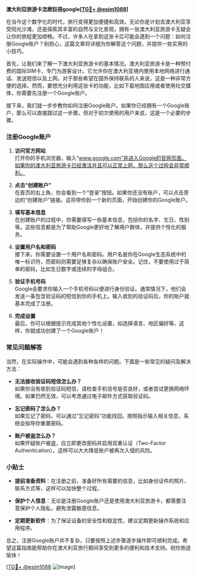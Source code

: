 **澳大利亞旅游卡怎麽註冊google[[TG💪+ @esim1088](https://t.me/s/esim1088)]**

在当今这个数字化的时代，旅行变得更加便捷和高效。无论你是计划去澳大利亚享受阳光沙滩，还是探索其丰富的自然与文化景观，拥有一张澳大利亚旅游卡无疑会让你的旅程更加顺畅。不过，许多人在拿到这张卡后可能会遇到一个问题：如何注册Google账户？别担心，这篇文章将详细为你解答这个问题，并提供一些实用的小技巧。

首先，让我们来了解一下澳大利亚旅游卡的基本情况。澳大利亚旅游卡是一种预付费的国际SIM卡，专门为游客设计。它允许你在澳大利亚境内使用本地网络进行通话、发送短信以及上网。对于那些希望在国外保持联系的人来说，这是一种非常方便的选择。然而，要想充分利用这张卡的功能，比如下载地图应用或者使用社交媒体，你需要先注册一个Google账户。

接下来，我们就一步步教你如何注册Google账户。如果你已经拥有一个Google账户，那么可以直接跳过这一步骤。但对于初次使用的用户来说，这是一个必要的步骤。

### 注册Google账户

1. **访问官方网站**  
   打开你的手机浏览器，输入“www.google.com”并进入Google的官网页面。如果你的澳大利亚旅游卡已经激活并且可以正常上网，那么这个过程会非常顺利。

2. **点击“创建账户”**  
   在首页的右上角，你会看到一个“登录”按钮。如果你还没有账户，可以点击旁边的“创建账户”链接。这将带你到一个新的页面，开始创建你的Google账户。

3. **填写基本信息**  
   在创建账户的过程中，你需要填写一些基本信息，包括你的名字、生日、性别等。这些信息都是为了帮助Google更好地了解用户群体，并提供个性化的服务。

4. **设置用户名和密码**  
   接下来，你需要设置一个用户名和密码。用户名是你在Google生态系统中的唯一标识符，而密码则需要足够复杂以确保账户安全。记住，不要使用过于简单的密码，比如生日数字或连续的字母组合。

5. **验证手机号码**  
   Google会要求你输入一个手机号码以便进行身份验证。通常情况下，他们会发送一条包含验证码的短信到你的手机上。输入收到的验证码后，你的账户就基本完成了注册。

6. **完成设置**  
   最后，你可以根据提示完成其他个性化设置，如选择语言、地区偏好等。这样，你就成功创建了一个Google账户！

### 常见问题解答

当然，在实际操作中，可能会遇到各种各样的问题。下面是一些常见的疑问及解决方法：

- **无法接收验证码短信怎么办？**  
  如果你没有收到验证码短信，请检查手机信号是否良好，或者尝试更换网络环境。如果仍然无效，可以考虑通过电子邮件方式获取验证码。

- **忘记密码了怎么办？**  
  如果忘记了密码，可以通过“忘记密码”功能找回。按照指示输入相关信息，系统会指导你重置密码。

- **账户被盗怎么办？**  
  如果怀疑账户被盗，应立即更改密码并启用双重认证（Two-Factor Authentication）。这样可以大大降低账户被再次入侵的风险。

### 小贴士

- **提前准备资料**：在注册之前，准备好所有需要的信息，比如身份证件的照片、联系方式等，这样可以加快整个过程。
  
- **保护个人信息**：无论是注册Google账户还是使用澳大利亚旅游卡，都需要注意保护个人隐私，避免泄露敏感信息。

- **定期更新软件**：为了保证设备的安全性和稳定性，建议定期更新操作系统和应用程序。

总之，注册Google账户并不复杂，只要按照上述步骤逐步操作即可顺利完成。希望这篇指南能帮助你在澳大利亚旅行期间享受到更多的便利和技术支持。祝你旅途愉快！

[[TG💪+ @esim1088](https://t.me/s/esim1088) ![Image](https://i.postimg.cc/4NQfJmqS/Snipaste-2025-05-13-00-14-12.png)]